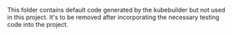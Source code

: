 This folder contains default code generated by the kubebuilder but not used in this project.
It's to be removed after incorporating the necessary testing code into the project.